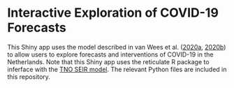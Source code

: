 # Interactive Exploration of COVID-19 Forecasts
This Shiny app uses the model described in van Wees et al. ([2020a](https://research.vumc.nl/en/publications/forecasting-hospitalization-and-icu-rates-of-the-covid-19-outbrea), [2020b](https://www.medrxiv.org/content/10.1101/2020.05.16.20102947v1)) to allow users to explore forecasts and interventions of COVID-19
in the Netherlands. Note that this Shiny app uses the reticulate R package to inferface with the [TNO SEIR model](https://github.com/TNO/Covid-SEIR). The relevant Python files are included in this repository.